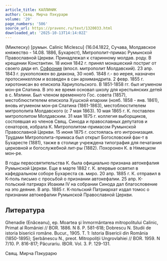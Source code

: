```yaml
---
article_title: КАЛЛИНИК
author: Свящ. Мирча Пэкурарю
volume: '29'
page_numbers: '506'
source_url: https://pravenc.ru/text/1320033.html
downloaded_at: '2025-10-13T14:14:02Z'
---
```


(Миклеску) [румын. Calinic Miclescu] (16.04.1822, Сучава, Молдавское княжество - 14.08. 1886, Бухарест), Митрополит-примас Румынской Православной Церкви. Принадлежал к старинному молдав. роду. В крещении Константин. 18 июня 1842 г. принял монашеский постриг от своего дяди еп. [Софрония](https://pravenc.ru/text/Софроний.html) (впосл. митрополит Молдавский). 23 апр. 1843 г. рукоположен во диакона, 30 нояб. 1848 г.- во иерея, назначен протосинкеллом и возведен в сан архимандрита. 2 февр. 1855 г. хиротонисан во епископа Хариупольского. В 1851-1858 гг. был игуменом мон-ря Слатина. В это же время основал школу для крестьянских детей в с. Мэлини. Был членом временного Гос. совета (1857), местоблюстителем епископа Хушской епархии (нояб. 1858 - янв. 1861), вновь игуменом мон-ря Слатина (1861-1863), местоблюстителем митрополита Молдавского (с 7 мая 1863). 10 мая 1865 г. К. поставлен митрополитом Молдавским. 31 мая 1875 г. коллегия выборщиков, состоявшая из членов Свящ. Синода и православных депутатов и сенаторов, избрала К. Митрополитом-примасом Румынской Православной Церкви. 15 июня 1875 г. состоялась его интронизация. Трудами Митрополита-примаса был открыт Богословский фак-т в Бухаресте (1881), также в столице учреждена типография для печатания церковной и богослужебной лит-ры (1882). Похоронен К. в Нямецком мон-ре.

В годы первосвятительства К. была официально признана автокефалия Румынской Церкви. Еще в марте 1882 г. К. впервые освятил в кафедральном соборе Бухареста св. миро. 20 апр. 1885 г. К. отправил в К-поль письмо с просьбой о признании автокефалии. 25 апр. К-польский патриарх Иоаким IV на собрании Синода дал благословение на это деяние. В апр. 1885 г. К-польский Патриархат издал томос о признании автокефалии Румынской Православной Церкви.

## Литература

Ghenadie (Enăceanu), ep. Moartea şi înmormântarea mitropolitului Calinic, Primat al României // BOR. 1886. N 8. P. 581-618; Dobrescu N. Studii de istoria bisericii române. Bucur., 1905. T. 1: Istoria Bisericii din România (1850-1895); Şerbănescu N., preot. Mitropoliţii Ungrovlahiei // BOR. 1959. N 7/10. P. 816-817; Păcurariu. IBOR. Vol. 3. P. 129-131.

Свящ. Мирча Пэкурарю
